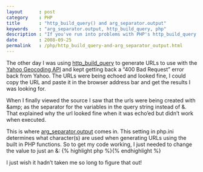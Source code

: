 ```yaml
---
layout      : post
category    : PHP
title       : "http_build_query() and arg_separator.output"
keywords    : "arg_separator.output, http_build_query, php"
description : "If you've run into problems with PHP's http_build_query function, setting arg_separator.output may help."
date        : 2008-09-25
permalink   : /php/http_build_query-and-arg_separator_output.html
---
```

The other day I was using [http_build_query](http://php.net/http_build_query) to generate URLs to use with the [Yahoo
Geocoding API](http://developer.yahoo.com/maps/rest/V1/geocode.html) and kept getting back a “400 Bad Request” error back
from Yahoo. The URLs were being echoed and looked fine, I could
copy the URL and paste it in the browser address bar and get the results I was looking for.

When I finally viewed the source I saw that the urls
were being created with &amp;amp; as the separator for the variables in the
query string instead of &amp;. That explained why the url looked fine when
it was echo’ed but didn’t work when executed.

This is where [arg_separator.output](http://php.net/manual/en/ini.core.php#ini.arg-separator.output) comes in. This setting in php.ini determines
what character(s) are used when generating URLs using the built in PHP
functions. So to get my code working, I just needed to change the value
to just an &amp;: {% highlight php %}<?php ini_set('arg_separator.output','&'); ?>{% endhighlight %}

I just wish it hadn’t taken me so long to figure that out!
